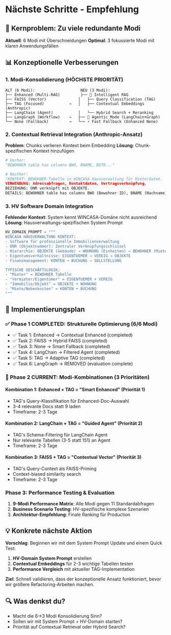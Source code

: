 # Nächste Schritte - Empfehlung

## 🎯 Kernproblem: Zu viele redundante Modi

**Aktuell**: 6 Modi mit Überschneidungen
**Optimal**: 3 fokussierte Modi mit klaren Anwendungsfällen

## 📊 Konzeptionelle Verbesserungen

### 1. **Modi-Konsolidierung** (HÖCHSTE PRIORITÄT)

```
ALT (6 Modi):                    NEU (3 Modi):
├── Enhanced (Multi-RAG)         ├── 🧠 Intelligent RAG
├── FAISS (Vector)              │   ├── Query Classification (TAG)
├── TAG (Focused)           →   │   ├── Contextual Embeddings (Anthropic)
├── LangChain (Agent)           │   └── Hybrid Search + Reranking
├── LangGraph (Workflow)    →   ├── 🤖 Agentic Mode (LangChain+Graph)
└── None (Fallback)         →   └── ⚡ Fast Fallback (Enhanced None)
```

### 2. **Contextual Retrieval Integration** (Anthropic-Ansatz)

**Problem**: Chunks verlieren Kontext beim Embedding
**Lösung**: Chunk-spezifischen Kontext hinzufügen

```python
# Vorher:
"BEWOHNER table has columns BWO, BNAME, BSTR..."

# Nachher: 
"KONTEXT: BEWOHNER-Tabelle in WINCASA Hausverwaltung für Mieterdaten.
VERWENDUNG: Adressabfragen, Kontaktdaten, Vertragsverknüpfung.
BEZIEHUNG: ONR verknüpft mit OBJEKTE.
DETAILS: BEWOHNER table has columns BWO (Bewohner-ID), BNAME (Nachname), BSTR (Straße+Hausnummer)..."
```

### 3. **HV Software Domain Integration**

**Fehlender Kontext**: System kennt WINCASA-Domäne nicht ausreichend
**Lösung**: Hausverwaltungs-spezifischen System Prompt

```python
HV_DOMAIN_PROMPT = """
WINCASA HAUSVERWALTUNG KONTEXT:
- Software für professionelle Immobilienverwaltung
- ONR (Objektnummer): Zentraler Verknüpfungsschlüssel
- Hierarchie: OBJEKTE (Gebäude) → WOHNUNG (Einheiten) → BEWOHNER (Mieter)
- Eigentumsverhältnisse: EIGENTUEMER → VEREIG → OBJEKTE
- Finanzmanagement: KONTEN → BUCHUNG → SOLLSTELLUNG

TYPISCHE GESCHÄFTSLOGIK:
- "Mieter" = BEWOHNER Tabelle
- "Vermieter/Eigentümer" = EIGENTUEMER + VEREIG
- "Immobilie/Objekt" = OBJEKTE + WOHNUNG
- "Miete/Nebenkosten" = KONTEN + BUCHUNG
"""
```

## 🚀 Implementierungsplan

### **✅ Phase 1 COMPLETED: Strukturelle Optimierung (6/6 Modi)**
- ✅ Task 1: Enhanced → Contextual Enhanced (completed)
- ✅ Task 2: FAISS → Hybrid FAISS (completed) 
- ✅ Task 3: None → Smart Fallback (completed)
- ✅ Task 4: LangChain → Filtered Agent (completed)
- ✅ Task 5: TAG → Adaptive TAG (completed)
- ✅ Task 6: LangGraph → REMOVED (evaluation complete)

### **🎯 Phase 2 CURRENT: Modi-Kombinationen (3 Prioritäten)**

#### **Kombination 1: Enhanced + TAG = "Smart Enhanced"** (Priorität 1)
- TAG's Query-Klassifikation für Enhanced-Doc-Auswahl
- 3-4 relevante Docs statt 9 laden
- Timeframe: 2-3 Tage

#### **Kombination 2: LangChain + TAG = "Guided Agent"** (Priorität 2)  
- TAG's Schema-Filtering für LangChain Agent
- Nur relevante Tabellen (3-5 statt 151) an Agent
- Timeframe: 2-3 Tage

#### **Kombination 3: FAISS + TAG = "Contextual Vector"** (Priorität 3)
- TAG's Query-Context als FAISS-Priming
- Context-biased similarity search
- Timeframe: 2-3 Tage

### **Phase 3: Performance Testing & Evaluation**
1. **9-Modi Performance Matrix**: Alle Modi gegen 11 Standardabfragen
2. **Business Scenario Testing**: HV-spezifische komplexe Szenarien
3. **Architektur-Empfehlung**: Finale Ranking für Production

## 💡 Konkrete nächste Aktion

**Vorschlag**: Beginnen wir mit dem System Prompt Update und einem Quick Test:

1. **HV-Domain System Prompt** erstellen
2. **Contextual Embeddings** für 2-3 wichtige Tabellen testen
3. **Performance Vergleich** mit aktueller TAG-Implementation

**Ziel**: Schnell validieren, dass der konzeptionelle Ansatz funktioniert, bevor wir größere Refactoring-Arbeiten machen.

## 🔍 Was denkst du?

- Macht die 6→3 Modi Konsolidierung Sinn?
- Sollen wir mit System Prompt + HV-Domain starten?
- Priorität auf Contextual Retrieval oder Hybrid Search?